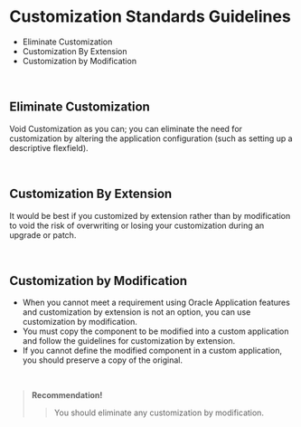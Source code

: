 # Customization Standards Guidelines

- Eliminate Customization
- Customization By Extension
- Customization by Modification

<br>

## Eliminate Customization
Void Customization as you can; you can eliminate the need for customization by altering the application configuration (such as setting up a descriptive flexfield).

<br>

## Customization By Extension
It would be best if you customized by extension rather than by modification to void the risk of overwriting or losing your customization during an upgrade or patch.

<br>

## Customization by Modification
-  When you cannot meet a requirement using Oracle Application features and customization by extension is not an option, you can use customization by modification.
-  You must copy the component to be modified into a custom application and follow the guidelines for customization by extension.
-  If you cannot define the modified component in a custom application, you should preserve a copy of the original.

<br>

> **Recommendation!** 
> > You should eliminate any customization by modification.
